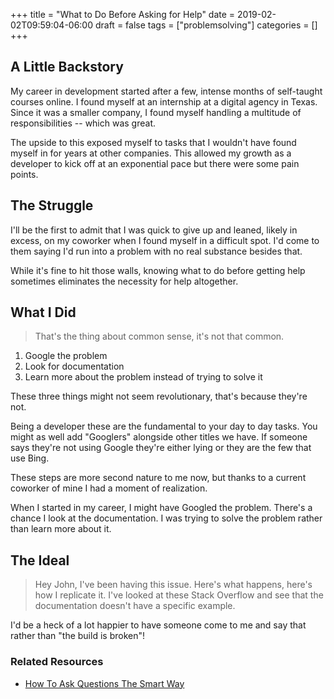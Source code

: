 +++
title = "What to Do Before Asking for Help"
date = 2019-02-02T09:59:04-06:00
draft = false
tags = ["problemsolving"]
categories = []
+++

## A Little Backstory

My career in development started after a few, intense months of self-taught courses online. I found myself at an internship at a digital agency in Texas. Since it was a smaller company, I found myself handling a multitude of responsibilities -- which was great.

The upside to this exposed myself to tasks that I wouldn't have found myself in for years at other companies. This allowed my growth as a developer to kick off at an exponential pace but there were some pain points.

## The Struggle

I'll be the first to admit that I was quick to give up and leaned, likely in excess, on my coworker when I found myself in a difficult spot. I'd come to them saying I'd run into a problem with no real substance besides that.

While it's fine to hit those walls, knowing what to do before getting help sometimes eliminates the necessity for help altogether.

## What I Did

> That's the thing about common sense, it's not that common.

1. Google the problem
2. Look for documentation
3. Learn more about the problem instead of trying to solve it

These three things might not seem revolutionary, that's because they're not.

Being a developer these are the fundamental to your day to day tasks. You might as well add "Googlers" alongside other titles we have. If someone says they're not using Google they're either lying or they are the few that use Bing.

These steps are more second nature to me now, but thanks to a current coworker of mine I had a moment of realization.

When I started in my career, I might have Googled the problem. There's a chance I look at the documentation. I was trying to solve the problem rather than learn more about it.

## The Ideal

> Hey John, I've been having this issue. Here's what happens, here's how I replicate it. I've looked at these Stack Overflow and see that the documentation doesn't have a specific example.

I'd be a heck of a lot happier to have someone come to me and say that rather than "the build is broken"!

### Related Resources

- [How To Ask Questions The Smart Way](http://www.catb.org/esr/faqs/smart-questions.html)
